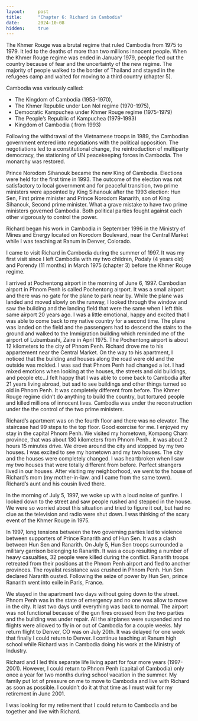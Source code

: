 ```yaml
---
layout:     post
title:      "Chapter 6: Richard in Cambodia"
date:       2024-10-08
hidden:     true
---
```

The Khmer Rouge was a brutal regime that ruled Cambodia from 1975 to 1979. It led to the deaths of more than two millions innocent people. When the Khmer Rouge regime was ended in January 1979, people fled out the country because of fear and the uncertainty of the new regime. The majority of people walked to the border of Thailand and stayed in the refugees camp and waited for moving to a third country (chapter 5).

Cambodia was variously called:

- The Kingdom of Cambodia (1953-1970), 
- The Khmer Republic under Lon Nol regime (1970-1975),
- Democratic Kampuchea under Khmer Rouge regime (1975-1979)
- The People’s Republic of Kampuchea (1979-1993)
- Kingdom of Cambodia ( from 1993)

Following the withdrawal of the Vietnamese troops in 1989, the Cambodian government entered into negotiations with the political opposition. The negotiations led to a constitutional change, the reintroduction of multiparty democracy, the stationing of UN peacekeeping forces in Cambodia. The monarchy was restored. 

Prince Norodom Sihanouk became the new King of Cambodia.  Elections were held for the first time in 1993. The outcome of the election was not satisfactory to local government and for peaceful transition, two prime ministers were appointed by King Sihanouk after the 1993 election: Hun Sen, First prime minister and Prince Norodom Ranarith, son of King Sihanouk, Second prime minister. What a grave mistake to have two prime ministers governed Cambodia. Both political parties fought against each other vigorously to control the power.

Richard began his work in Cambodia in September 1996 in the Ministry of Mines and Energy located on Norodom Boulevard, near the Central Market while I was teaching at Ranum in Denver, Colorado.

I came to visit Richard in Cambodia during the summer of 1997. It was my first visit since I left Cambodia with my two children, Podaly (4 years old) and Porendy (11 months) in March 1975 (chapter 3) before the Khmer Rouge regime.

I arrived at Pochentong  airport in the morning of June 6, 1997.  Cambodian airport in Phnom Penh is called Pochentong airport. It was a small airport and there was no gate for the plane to park near by. While the plane was landed and moved slowly on the runway, I looked through the window and saw the building and the landing field that were the same when I left this same airport 20 years ago. I was a little emotional, happy and excited that I was able to come back to my native country for a second time.  The plane was landed on the field and the passengers had to descend the stairs to the ground and walked to the Immigration building which reminded me of the airport of Lubumbashi, Zaire in April 1975. The Pochentong airport is about 12 kilometers to the city of Phnom Penh. Richard drove me to his appartement near the Central Market. On the way to his apartment, I noticed that the building and houses along the road were old and the outside was molded. I was sad that Phnom Penh had changed a lot. I had mixed emotions when looking at the houses, the streets and old buildings, and people etc...I felt happy that I was able to come back to Cambodia after 21 years living abroad, but sad to see buildings and other things turned so old in Phnom Penh. It was completely different from before. The Khmer Rouge regime didn’t do anything to build the country, but tortured people and killed millions of innocent lives. Cambodia was under the reconstruction under the the control of the two prime ministers. 

Richard’s apartment was on the fourth floor and there was no elevator. The staircase had 99 steps to the top floor. Good exercise for me. I enjoyed my stay in the capital Phnom Penh. We visited my hometown, Kompong Cham province, that was about 130 kilometers from Phnom Penh.. it was about 2 hours 15 minutes drive. We drove around the city and stopped by my two houses. I was excited to see my hometown and my two houses. The city and the houses were completely changed. I was heartbroken when I saw my two houses that were totally different from before. Perfect strangers lived in our houses. After visiting my neighborhood, we went to the house of Richard’s mom (my mother-in-law. and I came from the same town).  Richard’s aunt and his cousin lived there. 

In the morning of July 5, 1997, we woke up with a loud noise of gunfire. I looked down to the street and saw people rushed and stepped in the house.  We were so worried about this situation and tried to figure it out, but had no clue as the television and radio were shut down. I was thinking of the  scary event of the Khmer Rouge in 1975. 

In 1997, long tensions between the two governing parties led to violence between supporters of Prince Ranarith and of Hun Sen. It was a clash between Hun Sen and Ranarith.  On July 5,  Hun Sen troops surrounded a military garrison belonging to Ranarith. It was a coup resulting a number of heavy casualties, 32 people were killed during the conflict. Ranarith troops retreated from their positions at the Phnom Penh airport and fled to another provinces. The royalist resistance was crushed in Phnom Penh. Hun Sen declared Nararith ousted. Following the seize of power by Hun Sen, prince Ranarith went into exile in Paris, France.

We stayed in the apartment two days without going down to the street. Phnom Penh was in the state of emergency and no one was allow to move in the city. It last two days until everything was back to normal. The airport was not functional because of the gun fires crossed from the two parties and the building was under repair. All the airplanes were suspended and no flights were allowed to fly in or out of Cambodia for a couple weeks. My return flight to Denver, CO was on July 20th. It was delayed for one week that finally I could return to  Denver. I continue teaching at Ranum high school while Richard was in Cambodia doing his work at the Ministry of Industry.

Richard and I led this separate life living apart for four more years (1997-2001). However, I could return to Phnom Penh (capital of Cambodia) only once a year for two months during school vacation in the summer. My family put lot of pressure on me to move to Cambodia and live with Richard as soon as possible. I couldn’t do it at that time as I must wait for my retirement in June 2001.

I was looking for my retirement that I could return to Cambodia and be together and live with Richard.